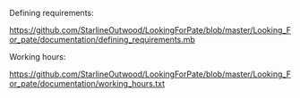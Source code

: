 Defining requirements:

https://github.com/StarlineOutwood/LookingForPate/blob/master/Looking_For_pate/documentation/defining_requirements.mb

Working hours:

https://github.com/StarlineOutwood/LookingForPate/blob/master/Looking_For_pate/documentation/working_hours.txt
